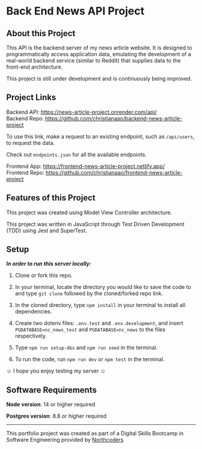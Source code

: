 # Back End News API Project

## About this Project

This API is the backend server of my news article website. It is designed to programmatically access application data, emulating the development of a real-world backend service (similar to Reddit) that supplies data to the front-end architecture.

This project is still under development and is continuously being improved.

## Project Links

Backend API: https://news-article-project.onrender.com/api/<br/>
Backend Repo: https://github.com/christianaao/backend-news-article-project

To use this link, make a request to an existing endpoint, such as `/api/users`, to request the data.

Check out `endpoints.json` for all the available endpoints.

Frontend App: https://frontend-news-article-project.netlify.app/<br/>
Frontend Repo: https://github.com/christianaao/frontend-news-article-project

## Features of this Project

This project was created using Model View Controller architecture.

This project was written in JavaScript through Test Driven Development (TDD) using Jest and SuperTest.

## Setup

**_In order to run this server locally:_**

1. Clone or fork this repo.

2. In your terminal, locate the directory you would like to save the code to and type `git clone` followed by the cloned/forked repo link.

3. In the cloned directory, type `npm install` in your terminal to install all dependencies. 

4. Create two dotenv files: `.env.test` and `.env.development`, and insert `PGDATABASE=nc_news_test` and `PGDATABASE=nc_news` to the files respectively.

5. Type `npm run setup-dbs` and `npm run seed` in the terminal.

6. To run the code, run `npm run dev` or `npm test` in the terminal.

☺ I hope you enjoy testing my server ☺

## Software Requirements
**Node version**: 14 or higher required

**Postgres version**: 8.8 or higher required

---

This portfolio project was created as part of a Digital Skills Bootcamp in Software Engineering provided by [Northcoders](https://northcoders.com/)
